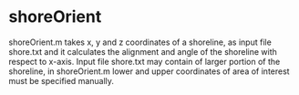 # shoreOrient
shoreOrient.m takes x, y and z coordinates of a shoreline, as input file shore.txt and it calculates the alignment and angle of the shoreline with respect to x-axis. Input file shore.txt may contain of larger portion of the shoreline, in shoreOrient.m lower and upper coordinates of area of interest must be specified manually. 
